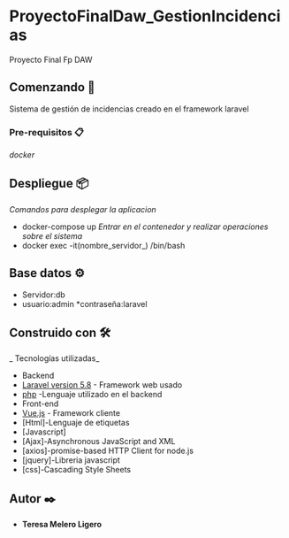 # ProyectoFinalDaw_GestionIncidencias
Proyecto Final Fp DAW

## Comenzando 🚀
Sistema de gestión de incidencias creado en el framework laravel

### Pre-requisitos 📋
_docker_

## Despliegue 📦

_Comandos para desplegar la aplicacion_
* docker-compose up
_Entrar en el contenedor y realizar operaciones sobre el sistema_
* docker exec -it(nombre_servidor_) /bin/bash

## Base datos ⚙️
* Servidor:db
* usuario:admin
*contraseña:laravel

## Construido con 🛠️

_ Tecnologías utilizadas_
* Backend
* [Laravel version 5.8](https://laravel.com/) - Framework web usado
* [php](https://www.php.net/manual/es/index.php) -Lenguaje utilizado en el backend
* Front-end
* [Vue.js](https://vuejs.org/) - Framework cliente
* [Html]-Lenguaje de etiquetas
* [Javascript]
* [Ajax]-Asynchronous JavaScript and XML
* [axios]-promise-based HTTP Client for node.js
* [jquery]-Libreria javascript
* [css]-Cascading Style Sheets



## Autor ✒️
* **Teresa Melero Ligero**
